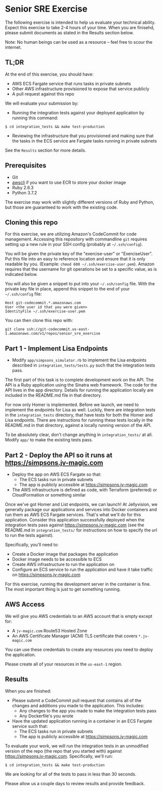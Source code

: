 # Senior SRE Exercise

The following exercise is intended to help us evaluate your technical ability.
Expect this exercise to take 2-4 hours of your time.  When you are finisehd,
please submit documents as stated in the Results section below.

Note: No human beings can be used as a resource – feel free to scour the
internet.

## TL;DR

At the end of this exercise, you should have:
* AWS ECS Fargate service that runs tasks in private subnets
* Other AWS infrastructure provisioned to expose that service publicly
* A pull request against this repo

We will evaluate your submission by:
* Running the integration tests against your deployed application by running this command:
```
$ cd integration_tests && make test-production
```
* Reviewing the infrastructure that you provisioned and making sure that
  the tasks in the ECS service are Fargate tasks running in private
  subnets



See the `Results` section for more details.

## Prerequisites
* Git
* [awscli](https://aws.amazon.com/cli/https://aws.amazon.com/cli/https://aws.amazon.com/cli/) if you want to use ECR to store your docker image
* Ruby 2.6.3
* Python 3.7.2

The exercise may work with slightly different versions of Ruby and Python, but those are guaranteed to work with the existing code.

## Cloning this repo

For this exercise, we are utilizing Amazon's CodeCommit for code management.
Accessing this repository with commandline `git` requires setting up a new
rule in your SSH config (probably at `~/.ssh/config`).

You will be given the private key of the "exercise-user" or "ExerciseUser". Put
this file into an easy to reference location and ensure that it is only readable
by you.  (Example: `chmod 600 ~/.ssh/exercise-user.pem`).  Amazon requires that
the username for git operations be set to a specific value, as is indicated
below.

You will also be given a snippet to put into your `~/.ssh/config` file.  With
the private key file in place, append this snippet to the end of your
`~/.ssh/config` file:
```
Host git-codecommit.*.amazonaws.com
User <the user id that you were given>
IdentityFile ~/.ssh/exercise-user.pem
```

You can then clone this repo with:
```
git clone ssh://git-codecommit.us-east-1.amazonaws.com/v1/repos/senior_sre_exercise
```


## Part 1 - Implement Lisa Endpoints

* Modify `app/simpsons_simulator.rb` to implement the Lisa endpoints described
  in `integration_tests/tests.py` such that the integration tests pass.

The first part of this task is to complete development work on the API. The API
is a Ruby application using the Sinatra web framework. The code for the API
lives in the app directory. Details for running the application locally are
included in the README.md file in that directory.

For now only Homer is implemented. Before we launch, we need to implement the
endpoints for Lisa as well.  Luckily, there are integration tests in the
`integration_tests` directory, that have tests for both the Homer and Lisa
endpoints. There are instructions for running these tests locally in the
README.md in that directory, against a locally running version of the API.

To be absolutely clear, don't change anything in `integration_tests/` at all.
Modify `app/` to make the existing tests pass.

## Part 2 - Deploy the API so it runs at https://simpsons.jv-magic.com

* Deploy the app on AWS ECS Fargate so that:
  * The ECS tasks run in private subnets
  * The app is publicly accessible at https://simpsons.jv-magic.com
* The AWS infrastructure is defined as code, with Terraform (preferred) or
  CloudFormation or something similar

Once we've got Homer and List endpoints, we can launch! At Jellyvision, we
generally package our applications and services into Docker containers and run
them as AWS ECS Fargate services. That's what we'll do for this application.
Consider this application successfully deployed when the integration tests pass
against https://simpsons.jv-magic.com (see the README.md in
`integration_tests/` for instructions on how to specify the url to run the
tests against).

Specifically, you'll need to:
* Create a Docker image that packages the application
* Docker image needs to be accessible to ECS
* Create AWS infrastructure to run the application on
* Configure an ECS service to run the application and have it take traffic on
  https://simpsons.jv-magic.com

For this exercise, running the development server in the container is fine.
The most important thing is just to get something running.

## AWS Access

We will give you AWS credentials to an AWS account that is empty except for:
* A `jv-magic.com` Route53 Hosted Zone
* An AWS Certificate Manager (ACM) TLS certificate that covers `*.jv-magic.com`

You can use these credentials to create any resources you need to deploy the
application.

Please create all of your resources in the `us-east-1` region.

## Results

When you are finished:
* Please submit a CodeCommit pull request that contains all of the changes and
  additions you made to the application.  This includes:
  * Any changes to the app you made to make the integration tests pass
  * Any Dockerfile's you wrote
* Have the updated application running in a container in an ECS Fargate service such that:
  * The ECS tasks run in private subnets
  * The app is publicly accessible at https://simpsons.jv-magic.com

To evaluate your work, we will run the integration tests in an unmodified
version of the repo (the repo that you started with) against
https://simpsons.jv-magic.com.  Specifically, we'll run:

    $ cd integration_tests && make test-production

We are looking for all of the tests to pass in less than 30 seconds.

Please allow us a couple days to review results and provide feedback.
